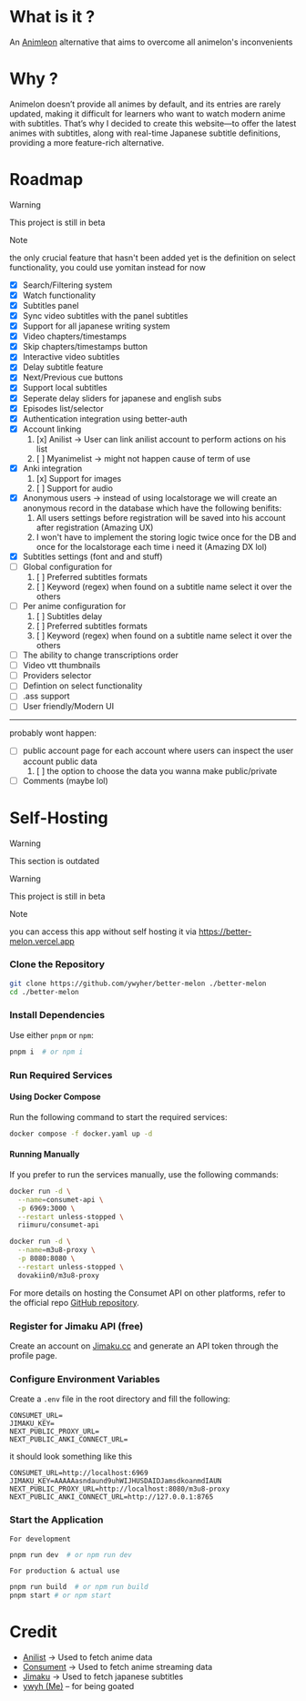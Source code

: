 # What is it ?
An [Animleon](https://www.animelon.com/) alternative that aims to overcome all animelon's inconvenients

# Why ?
Animelon doesn’t provide all animes by default, and its entries are rarely updated, making it difficult for learners who want to watch modern anime with subtitles. That’s why I decided to create this website—to offer the latest animes with subtitles, along with real-time Japanese subtitle definitions, providing a more feature-rich alternative.

# Roadmap
> [!warning]
> This project is still in beta 

> [!note]
> the only crucial feature that hasn't been added yet is the definition on select functionality, you could use yomitan instead for now

- [x] Search/Filtering system
- [x] Watch functionality
- [x] Subtitles panel
- [x] Sync video subtitles with the panel subtitles
- [x] Support for all japanese writing system
- [x] Video chapters/timestamps
- [x] Skip chapters/timestamps button
- [x] Interactive video subtitles
- [x] Delay subtitle feature
- [x] Next/Previous cue buttons
- [x] Support local subtitles
- [x] Seperate delay sliders for japanese and english subs
- [x] Episodes list/selector
- [x] Authentication integration using better-auth 
- [x] Account linking
  1. [x] Anilist -> User can link anilist account to perform actions on his list
  2. [ ] Myanimelist -> might not happen cause of term of use
- [x] Anki integration
  1. [x] Support for images
  2. [ ] Support for audio
- [x] Anonymous users -> instead of using localstorage we will create an anonymous record in the database which have the following benifits:
  1. All users settings before registration will be saved into his account after registration (Amazing UX)
  2. I won't have to implement the storing logic twice once for the DB and once for the localstorage each time i need it (Amazing DX lol)
- [x] Subtitles settings (font and and stuff)
- [ ] Global configuration for
  1. [ ] Preferred subtitles formats
  2. [ ] Keyword (regex) when found on a subtitle name select it over the others
- [ ] Per anime configuration for
  1. [ ] Subtitles delay
  2. [ ] Preferred subtitles formats
  3. [ ] Keyword (regex) when found on a subtitle name select it over the others
- [ ] The ability to change transcriptions order
- [ ] Video vtt thumbnails
- [ ] Providers selector
- [ ] Defintion on select functionality
- [ ] .ass support
- [ ] User friendly/Modern UI
-----
probably wont happen:
- [ ] public account page for each account where users can inspect the user account public data
  1. [ ] the option to choose the data you wanna make public/private
- [ ] Comments (maybe lol)

# Self-Hosting
> [!warning]
> This section is outdated

> [!warning]
> This project is still in beta

> [!note]
> you can access this app without self hosting it via https://better-melon.vercel.app

### Clone the Repository
```sh
git clone https://github.com/ywyher/better-melon ./better-melon
cd ./better-melon
```

### Install Dependencies
Use either `pnpm` or `npm`:
```sh
pnpm i  # or npm i
```

### Run Required Services

#### Using Docker Compose
Run the following command to start the required services:
```sh
docker compose -f docker.yaml up -d
```

#### Running Manually
If you prefer to run the services manually, use the following commands:
```sh
docker run -d \
  --name=consumet-api \
  -p 6969:3000 \
  --restart unless-stopped \
  riimuru/consumet-api

docker run -d \
  --name=m3u8-proxy \
  -p 8080:8080 \
  --restart unless-stopped \
  dovakiin0/m3u8-proxy
```

For more details on hosting the Consumet API on other platforms, refer to the official repo [GitHub repository](https://github.com/consumet/consumet-api).

### Register for Jimaku API (free)
Create an account on [Jimaku.cc](https://jimaku.cc) and generate an API token through the profile page.

### Configure Environment Variables
Create a `.env` file in the root directory and fill the following:
```.env
CONSUMET_URL=
JIMAKU_KEY=
NEXT_PUBLIC_PROXY_URL=
NEXT_PUBLIC_ANKI_CONNECT_URL=
```

it should look something like this
```.env
CONSUMET_URL=http://localhost:6969
JIMAKU_KEY=AAAAAasndaund9uhWIJHUSDAIDJamsdkoanmdIAUN
NEXT_PUBLIC_PROXY_URL=http://localhost:8080/m3u8-proxy
NEXT_PUBLIC_ANKI_CONNECT_URL=http://127.0.0.1:8765
```

### Start the Application
`For development` 
```sh
pnpm run dev  # or npm run dev
```

`For production & actual use`

```sh
pnpm run build  # or npm run build
pnpm start # or npm start
```

# Credit
- [Anilist](https://anilist.co/) -> Used to fetch anime data 
- [Consument](https://github.com/consumet/api.consumet.org) -> Used to fetch anime streaming data
- [Jimaku](https://jimaku.cc/) -> Used to fetch japanese subtitles
- [ywyh (Me)](https://github.com/ywyher) – for being goated